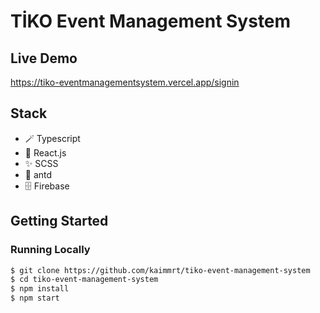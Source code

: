 # TİKO Event Management System

## Live Demo
https://tiko-eventmanagementsystem.vercel.app/signin

## Stack
* 🪄 Typescript
* 🏹 React.js
* ✨ SCSS 
* 📄 antd 
* 🗄 Firebase

## Getting Started

### Running Locally

```bash
$ git clone https://github.com/kaimmrt/tiko-event-management-system
$ cd tiko-event-management-system
$ npm install
$ npm start
```

